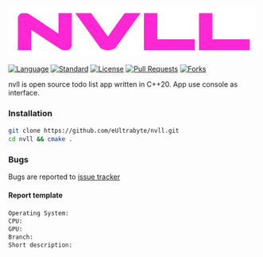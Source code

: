 ![nvll logo](https://github.com/eUltrabyte/nvll/blob/main/Resources/nvll.png?raw=true "nvll logo")

[![Language](https://img.shields.io/badge/language-C++-blue.svg)](https://isocpp.org/)
[![Standard](https://img.shields.io/badge/c%2B%2B-20-blue.svg)](https://en.wikipedia.org/wiki/C%2B%2B#Standardization)
[![License](https://img.shields.io/github/license/eUltrabyte/nvll)](https://github.com/eUltrabyte/nvll/blob/main/LICENSE)
[![Pull Requests](https://img.shields.io/github/issues-pr/eUltrabyte/nvll)](https://github.com/eUltrabyte/nvll/pulls)
[![Forks](https://img.shields.io/github/forks/eUltrabyte/nvll?style=flat)](https://github.com/eUltrabyte/nvll)

nvll is open source todo list app written in C++20. App use console as interface.

### Installation
```bash
git clone https://github.com/eUltrabyte/nvll.git
cd nvll && cmake .
```

### Bugs
Bugs are reported to [issue tracker](https://github.com/eUltrabyte/uvke/issues)
#### Report template
```
Operating System:
CPU:
GPU:
Branch:
Short description:
```